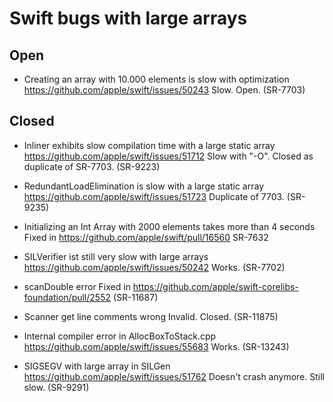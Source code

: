 # Swift bugs with large arrays

## Open

* Creating an array with 10.000 elements is slow with optimization
  https://github.com/apple/swift/issues/50243
  Slow. Open.
  (SR-7703)

## Closed

* Inliner exhibits slow compilation time with a large static array 
  https://github.com/apple/swift/issues/51712
  Slow with "-O". Closed as duplicate of SR-7703.
  (SR-9223)

* RedundantLoadElimination is slow with a large static array
  https://github.com/apple/swift/issues/51723
  Duplicate of 7703.
  (SR-9235)

* Initializing an Int Array with 2000 elements takes more than 4 seconds
  Fixed in https://github.com/apple/swift/pull/16560
  SR-7632

* SILVerifier ist still very slow with large arrays
  https://github.com/apple/swift/issues/50242
  Works. (SR-7702)

* scanDouble error
  Fixed in https://github.com/apple/swift-corelibs-foundation/pull/2552
  (SR-11687)

* Scanner get line comments wrong
  Invalid. Closed.
  (SR-11875)

* Internal compiler error in AllocBoxToStack.cpp
  https://github.com/apple/swift/issues/55683
  Works.
  (SR-13243)

* SIGSEGV with large array in SILGen
  https://github.com/apple/swift/issues/51762
  Doesn't crash anymore. Still slow.
  (SR-9291)

